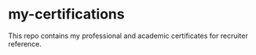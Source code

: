 # my-certifications
This repo contains my professional and academic certificates for recruiter reference.
